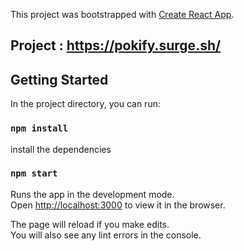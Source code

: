 This project was bootstrapped with [Create React App](https://github.com/facebook/create-react-app).

## Project : https://pokify.surge.sh/

## Getting Started

In the project directory, you can run:

### `npm install`

install the dependencies

### `npm start`

Runs the app in the development mode.<br />
Open [http://localhost:3000](http://localhost:3000) to view it in the browser.

The page will reload if you make edits.<br />
You will also see any lint errors in the console.
